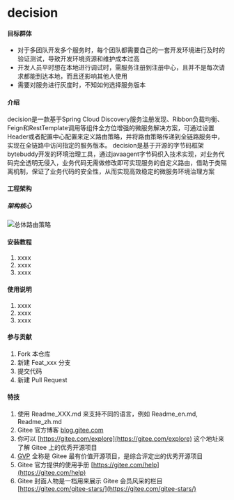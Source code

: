 # decision
#### 目标群体
- 对于多团队开发多个服务时，每个团队都需要自己的一套开发环境进行及时的验证测试，导致开发环境资源和维护成本过高
- 开发人员平时想在本地进行调试时，需服务注册到注册中心，且并不是每次请求都能到达本地，而且还影响其他人使用
- 需要对服务进行灰度时，不知如何选择服务版本
#### 介绍
decision是一款基于Spring Cloud Discovery服务注册发现、Ribbon负载均衡、Feign和RestTemplate调用等组件全方位增强的微服务解决方案，可通过设置Header或者配置中心配置来定义路由策略，并将路由策略传递到全链路服务中，实现在全链路中访问指定的服务版本。
decision是基于开源的字节码框架bytebuddy开发的环境治理工具，通过javaagent字节码织入技术实现，对业务代码完全透明无侵入，业务代码无需做修改即可实现服务的自定义路由，借助于类隔离机制，保证了业务代码的安全性，从而实现高效稳定的微服务环境治理方案

#### 工程架构
##### 架构核心
![总体路由策略](https://images.gitee.com/uploads/images/2021/0220/162333_67c01b44_687406.png "总体架构.png")


#### 安装教程

1.  xxxx
2.  xxxx
3.  xxxx

#### 使用说明

1.  xxxx
2.  xxxx
3.  xxxx

#### 参与贡献

1.  Fork 本仓库
2.  新建 Feat_xxx 分支
3.  提交代码
4.  新建 Pull Request


#### 特技

1.  使用 Readme\_XXX.md 来支持不同的语言，例如 Readme\_en.md, Readme\_zh.md
2.  Gitee 官方博客 [blog.gitee.com](https://blog.gitee.com)
3.  你可以 [https://gitee.com/explore](https://gitee.com/explore) 这个地址来了解 Gitee 上的优秀开源项目
4.  [GVP](https://gitee.com/gvp) 全称是 Gitee 最有价值开源项目，是综合评定出的优秀开源项目
5.  Gitee 官方提供的使用手册 [https://gitee.com/help](https://gitee.com/help)
6.  Gitee 封面人物是一档用来展示 Gitee 会员风采的栏目 [https://gitee.com/gitee-stars/](https://gitee.com/gitee-stars/)
